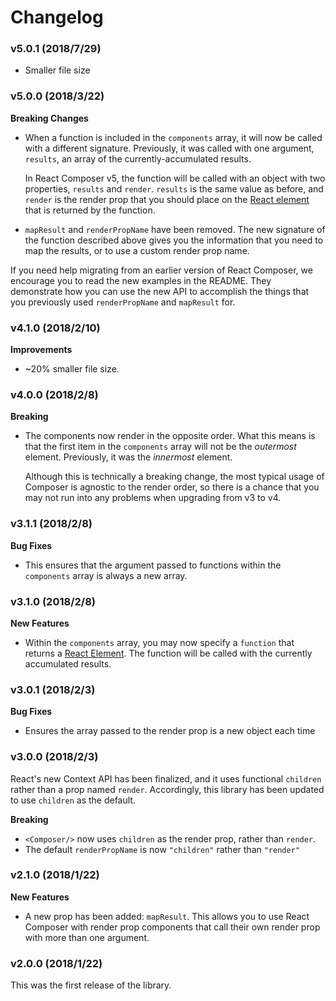 # Changelog

### v5.0.1 (2018/7/29)

- Smaller file size

### v5.0.0 (2018/3/22)

**Breaking Changes**

- When a function is included in the `components` array, it will now be called
  with a different signature. Previously, it was called with one argument, `results`,
  an array of the currently-accumulated results.

  In React Composer v5, the function will be called with an object with two properties,
  `results` and `render`. `results` is the same value as before, and `render` is the
  render prop that you should place on the [React element](https://reactjs.org/docs/glossary.html#elements)
  that is returned by the function.

- `mapResult` and `renderPropName` have been removed. The new signature of the function
  described above gives you the information that you need to map the results, or to use
  a custom render prop name.

If you need help migrating from an earlier version of React Composer, we encourage you to
read the new examples in the README. They demonstrate how you can use the new
API to accomplish the things that you previously used `renderPropName` and `mapResult` for.

### v4.1.0 (2018/2/10)

**Improvements**

- ~20% smaller file size.

### v4.0.0 (2018/2/8)

**Breaking**

- The components now render in the opposite order. What this means is that the
  first item in the `components` array will not be the _outermost_ element.
  Previously, it was the _innermost_ element.

  Although this is technically a breaking change, the most typical usage of
  Composer is agnostic to the render order, so there is a chance that you
  may not run into any problems when upgrading from v3 to v4.

### v3.1.1 (2018/2/8)

**Bug Fixes**

- This ensures that the argument passed to functions within the `components`
  array is always a new array.

### v3.1.0 (2018/2/8)

**New Features**

- Within the `components` array, you may now specify a `function` that returns
  a [React Element](https://reactjs.org/docs/glossary.html#elements).
  The function will be called with the currently accumulated results.

### v3.0.1 (2018/2/3)

**Bug Fixes**

- Ensures the array passed to the render prop is a new object each time

### v3.0.0 (2018/2/3)

React's new Context API has been finalized, and it uses functional `children` rather than a prop
named `render`. Accordingly, this library has been updated to use `children` as the default.

**Breaking**

- `<Composer/>` now uses `children` as the render prop, rather than `render`.
- The default `renderPropName` is now `"children"` rather than `"render"`

### v2.1.0 (2018/1/22)

**New Features**

- A new prop has been added: `mapResult`. This allows you to use React Composer with
  render prop components that call their own render prop with more than one argument.

### v2.0.0 (2018/1/22)

This was the first release of the library.

